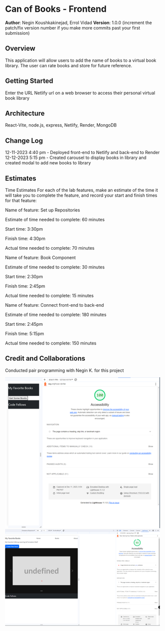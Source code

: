 # Can of Books - Frontend

**Author**: Negin Koushkakinejad, Errol Vidad
**Version**: 1.0.0 (increment the patch/fix version number if you make more commits past your first submission)

## Overview
This application will allow users to add the name of books to a virtual book library. The user can rate books and store for future reference.

## Getting Started
Enter the URL Netlify url on a web browser to access their personal virtual book library
<!-- What are the steps that a user must take in order to build this app on their own machine and get it running? -->

## Architecture
React-Vite, node.js, express, Netlify, Render, MongoDB
<!-- Provide a detailed description of the application design. What technologies (languages, libraries, etc) you're using, and any other relevant design information. -->

## Change Log
12-11-2023 4:40 pm - Deployed front-end to Netlify and back-end to Render
12-12-2023 5:15 pm - Created carousel to display books in library and created modal to add new books to library
<!-- Use this area to document the iterative changes made to your application as each feature is successfully implemented. Use time stamps. Here's an example:

01-01-2001 4:59pm - Application now has a fully-functional express server, with a GET route for the location resource. -->

## Estimates
<!-- See below -->
Time Estimates
For each of the lab features, make an estimate of the time it will take you to complete the feature, and record your start and finish times for that feature:

Name of feature: Set up Repositories

Estimate of time needed to complete: 60 minutes

Start time: 3:30pm

Finish time: 4:30pm

Actual time needed to complete: 70 minutes

Name of feature: Book Component

Estimate of time needed to complete: 30 minutes

Start time: 2:30pm

Finish time: 2:45pm

Actual time needed to complete: 15 minutes

Name of feature: Connect front-end to back-end

Estimate of time needed to complete: 180 minutes

Start time: 2:45pm

Finish time: 5:15pm

Actual time needed to complete: 150 minutes

## Credit and Collaborations
<!-- Give credit (and a link) to other people or resources that helped you build this application. -->
Conducted pair programming with Negin K. for this project

![Lighthouse Score Lab 11](./assets/lab11-lighthouse.PNG)
![Lighthouse Score Lab 12](./assets/lab12-lighthouse.PNG)